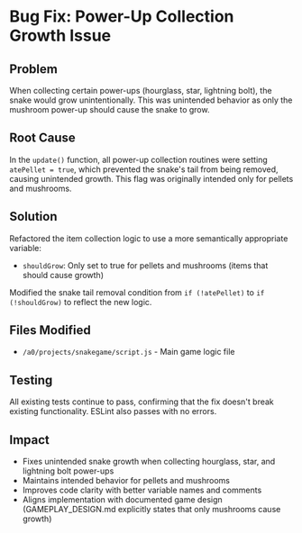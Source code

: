 
# Bug Fix: Power-Up Collection Growth Issue

## Problem
When collecting certain power-ups (hourglass, star, lightning bolt), the snake would grow unintentionally. 
This was unintended behavior as only the mushroom power-up should cause the snake to grow.

## Root Cause
In the `update()` function, all power-up collection routines were setting `atePellet = true`, which prevented 
the snake's tail from being removed, causing unintended growth. This flag was originally intended only for 
pellets and mushrooms.

## Solution
Refactored the item collection logic to use a more semantically appropriate variable:
- `shouldGrow`: Only set to true for pellets and mushrooms (items that should cause growth)

Modified the snake tail removal condition from `if (!atePellet)` to `if (!shouldGrow)` to reflect the new logic.

## Files Modified
- `/a0/projects/snakegame/script.js` - Main game logic file

## Testing
All existing tests continue to pass, confirming that the fix doesn't break existing functionality.
ESLint also passes with no errors.

## Impact
- Fixes unintended snake growth when collecting hourglass, star, and lightning bolt power-ups
- Maintains intended behavior for pellets and mushrooms
- Improves code clarity with better variable names and comments
- Aligns implementation with documented game design (GAMEPLAY_DESIGN.md explicitly states 
  that only mushrooms cause growth)
